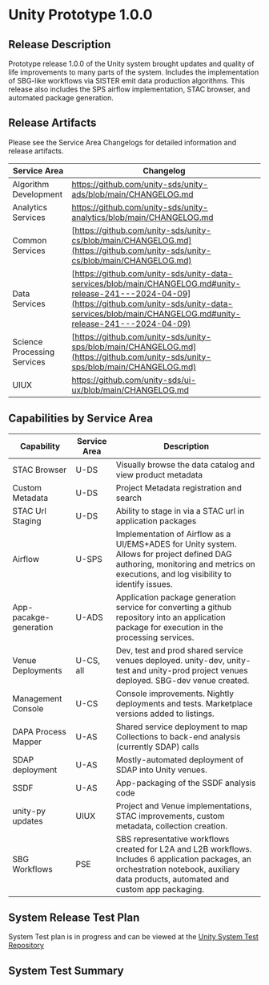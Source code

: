 # Unity Prototype 1.0.0

## Release Description

Prototype release 1.0.0 of the Unity system brought updates and quality of life improvements to many parts of the system. Includes the implementation of SBG-like workflows via SISTER emit data production algorithms. This release also includes the SPS airflow implementation, STAC browser, and automated package generation.



## Release Artifacts

Please see the Service Area Changelogs for detailed information and release artifacts.

| Service Area                | Changelog                                                                                                                                                                                                        |
| --------------------------- | ---------------------------------------------------------------------------------------------------------------------------------------------------------------------------------------------------------------- |
| Algorithm Development       | https://github.com/unity-sds/unity-ads/blob/main/CHANGELOG.md                                                                                                                                                    |
| Analytics Services          | https://github.com/unity-sds/unity-analytics/blob/main/CHANGELOG.md                                                                                                                                              |
| Common Services             | [https://github.com/unity-sds/unity-cs/blob/main/CHANGELOG.md](https://github.com/unity-sds/unity-cs/blob/main/CHANGELOG.md)                                                                                     |
| Data Services               | [https://github.com/unity-sds/unity-data-services/blob/main/CHANGELOG.md#unity-release-241---2024-04-09](https://github.com/unity-sds/unity-data-services/blob/main/CHANGELOG.md#unity-release-241---2024-04-09) |
| Science Processing Services | [https://github.com/unity-sds/unity-sps/blob/main/CHANGELOG.md](https://github.com/unity-sds/unity-sps/blob/main/CHANGELOG.md)                                                                                   |
| UIUX                        | https://github.com/unity-sds/ui-ux/blob/main/CHANGELOG.md                                                                                                                                                        |

## Capabilities by Service Area

| Capability             | Service Area | Description                                                                                                                                                                              |
| ---------------------- | ------------ | ---------------------------------------------------------------------------------------------------------------------------------------------------------------------------------------- |
| STAC Browser           | U-DS         | Visually browse the data catalog and view product metadata                                                                                                                               |
| Custom Metadata        | U-DS         | Project Metadata registration and search                                                                                                                                                 |
| STAC Url Staging       | U-DS         | Ability to stage in via a STAC url in application packages                                                                                                                               |
| Airflow                | U-SPS        | Implementation of Airflow as a UI/EMS+ADES for Unity system. Allows for project defined DAG authoring, monitoring and metrics on executions, and log visibility to identify issues.      |
| App-pacakge-generation | U-ADS        | Application package generation service for converting a github repository into an application package for execution in the processing services.                                          |
| Venue Deployments      | U-CS, all    | Dev, test and prod shared service venues deployed. unity-dev, unity-test and unity-prod project venues deployed. SBG-dev venue created.                                                  |
| Management Console     | U-CS         | Console improvements. Nightly deployments and tests. Marketplace versions added to listings.                                                                                             |
| DAPA Process Mapper    | U-AS         | Shared service deployment to map Collections to back-end analysis (currently SDAP) calls                                                                                                 |
| SDAP deployment        | U-AS         | Mostly-automated deployment of SDAP into Unity venues.                                                                                                                                   |
| SSDF                   | U-AS         | App-packaging of the SSDF analysis code                                                                                                                                                  |
| unity-py updates       | UIUX         | Project and Venue implementations, STAC improvements, custom metadata, collection creation.                                                                                              |
| SBG Workflows          | PSE          | SBS representative workflows created for L2A and L2B workflows. Includes 6 application packages, an orchestration notebook, auxiliary data products, automated and custom app packaging. |

## System Release Test Plan

System Test plan is in progress and can be viewed at the [Unity System Test Repository](https://github.com/unity-sds/unity-system-test)

## System Test Summary
